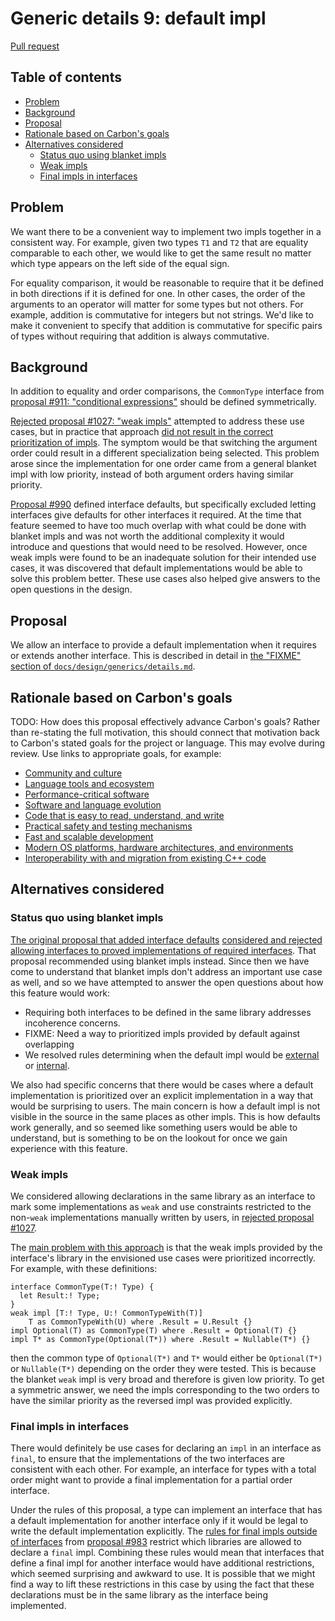 # Generic details 9: default impl

<!--
Part of the Carbon Language project, under the Apache License v2.0 with LLVM
Exceptions. See /LICENSE for license information.
SPDX-License-Identifier: Apache-2.0 WITH LLVM-exception
-->

[Pull request](https://github.com/carbon-language/carbon-lang/pull/1034)

<!-- toc -->

## Table of contents

-   [Problem](#problem)
-   [Background](#background)
-   [Proposal](#proposal)
-   [Rationale based on Carbon's goals](#rationale-based-on-carbons-goals)
-   [Alternatives considered](#alternatives-considered)
    -   [Status quo using blanket impls](#status-quo-using-blanket-impls)
    -   [Weak impls](#weak-impls)
    -   [Final impls in interfaces](#final-impls-in-interfaces)

<!-- tocstop -->

## Problem

We want there to be a convenient way to implement two impls together in a
consistent way. For example, given two types `T1` and `T2` that are equality
comparable to each other, we would like to get the same result no matter which
type appears on the left side of the equal sign.

For equality comparison, it would be reasonable to require that it be defined in
both directions if it is defined for one. In other cases, the order of the
arguments to an operator will matter for some types but not others. For example,
addition is commutative for integers but not strings. We'd like to make it
convenient to specify that addition is commutative for specific pairs of types
without requiring that addition is always commutative.

## Background

In addition to equality and order comparisons, the `CommonType` interface from
[proposal #911: "conditional expressions"](https://github.com/carbon-language/carbon-lang/pull/911)
should be defined symmetrically.

[Rejected proposal #1027: "weak impls"](https://github.com/carbon-language/carbon-lang/pull/1027)
attempted to address these use cases, but in practice that approach
[did not result in the correct prioritization of impls](https://discord.com/channels/655572317891461132/708431657849585705/931740599600709692).
The symptom would be that switching the argument order could result in a
different specialization being selected. This problem arose since the
implementation for one order came from a general blanket impl with low priority,
instead of both argument orders having similar priority.

[Proposal #990](https://github.com/carbon-language/carbon-lang/pull/990) defined
interface defaults, but specifically excluded letting interfaces give defaults
for other interfaces it required. At the time that feature seemed to have too
much overlap with what could be done with blanket impls and was not worth the
additional complexity it would introduce and questions that would need to be
resolved. However, once weak impls were found to be an inadequate solution for
their intended use cases, it was discovered that default implementations would
be able to solve this problem better. These use cases also helped give answers
to the open questions in the design.

## Proposal

We allow an interface to provide a default implementation when it requires or
extends another interface. This is described in detail in
[the "FIXME" section of `docs/design/generics/details.md`](docs/design/generics/details.md#FIXME).

## Rationale based on Carbon's goals

TODO: How does this proposal effectively advance Carbon's goals? Rather than
re-stating the full motivation, this should connect that motivation back to
Carbon's stated goals for the project or language. This may evolve during
review. Use links to appropriate goals, for example:

-   [Community and culture](/docs/project/goals.md#community-and-culture)
-   [Language tools and ecosystem](/docs/project/goals.md#language-tools-and-ecosystem)
-   [Performance-critical software](/docs/project/goals.md#performance-critical-software)
-   [Software and language evolution](/docs/project/goals.md#software-and-language-evolution)
-   [Code that is easy to read, understand, and write](/docs/project/goals.md#code-that-is-easy-to-read-understand-and-write)
-   [Practical safety and testing mechanisms](/docs/project/goals.md#practical-safety-and-testing-mechanisms)
-   [Fast and scalable development](/docs/project/goals.md#fast-and-scalable-development)
-   [Modern OS platforms, hardware architectures, and environments](/docs/project/goals.md#modern-os-platforms-hardware-architectures-and-environments)
-   [Interoperability with and migration from existing C++ code](/docs/project/goals.md#interoperability-with-and-migration-from-existing-c-code)

## Alternatives considered

### Status quo using blanket impls

[The original proposal that added interface defaults](https://github.com/carbon-language/carbon-lang/pull/990)
[considered and rejected allowing interfaces to proved implementations of required interfaces](p0990.md#allow-default-implementations-of-required-interfaces).
That proposal recommended using blanket impls instead. Since then we have come
to understand that blanket impls don't address an important use case as well,
and so we have attempted to answer the open questions about how this feature
would work:

-   Requiring both interfaces to be defined in the same library addresses
    incoherence concerns.
-   FIXME: Need a way to prioritized impls provided by default against
    overlapping
-   We resolved rules determining when the default impl would be
    [external](/docs/design/generics/terminology.md#external-impl) or
    [internal](/docs/design/generics/terminology.md#internal-impl).

We also had specific concerns that there would be cases where a default
implementation is prioritized over an explicit implementation in a way that
would be surprising to users. The main concern is how a default impl is not
visible in the source in the same places as other impls. This is how defaults
work generally, and so seemed like something users would be able to understand,
but is something to be on the lookout for once we gain experience with this
feature.

### Weak impls

We considered allowing declarations in the same library as an interface to mark
some implementations as `weak` and use constraints restricted to the non-`weak`
implementations manually written by users, in
[rejected proposal #1027](https://github.com/carbon-language/carbon-lang/pull/1027).

The
[main problem with this approach](https://discord.com/channels/655572317891461132/708431657849585705/931740599600709692)
is that the weak impls provided by the interface's library in the envisioned use
cases were prioritized incorrectly. For example, with these definitions:

```
interface CommonType(T:! Type) {
  let Result:! Type;
}
weak impl [T:! Type, U:! CommonTypeWith(T)]
    T as CommonTypeWith(U) where .Result = U.Result {}
impl Optional(T) as CommonType(T) where .Result = Optional(T) {}
impl T* as CommonType(Optional(T*)) where .Result = Nullable(T*) {}
```

then the common type of `Optional(T*)` and `T*` would either be `Optional(T*)`
or `Nullable(T*)` depending on the order they were tested. This is because the
blanket `weak` impl is very broad and therefore is given low priority. To get a
symmetric answer, we need the impls corresponding to the two orders to have the
similar priority as the reversed impl was provided explicitly.

### Final impls in interfaces

There would definitely be use cases for declaring an `impl` in an interface as
`final`, to ensure that the implementations of the two interfaces are consistent
with each other. For example, an interface for types with a total order might
want to provide a final implementation for a partial order interface.

Under the rules of this proposal, a type can implement an interface that has a
default implementation for another interface only if it would be legal to write
the default implementation explicitly. The
[rules for final impls outside of interfaces](/docs/design/generics/details.md#libraries-that-can-contain-final-impls)
from [proposal #983](https://github.com/carbon-language/carbon-lang/pull/983)
restrict which libraries are allowed to declare a `final` impl. Combining these
rules would mean that interfaces that define a final impl for another interface
would have additional restrictions, which seemed surprising and awkward to use.
It is possible that we might find a way to lift these restrictions in this case
by using the fact that these declarations must be in the same library as the
interface being implemented.

